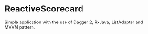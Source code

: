 # ReactiveScorecard

Simple application with the use of Dagger 2, RxJava, ListAdapter and MVVM pattern.
